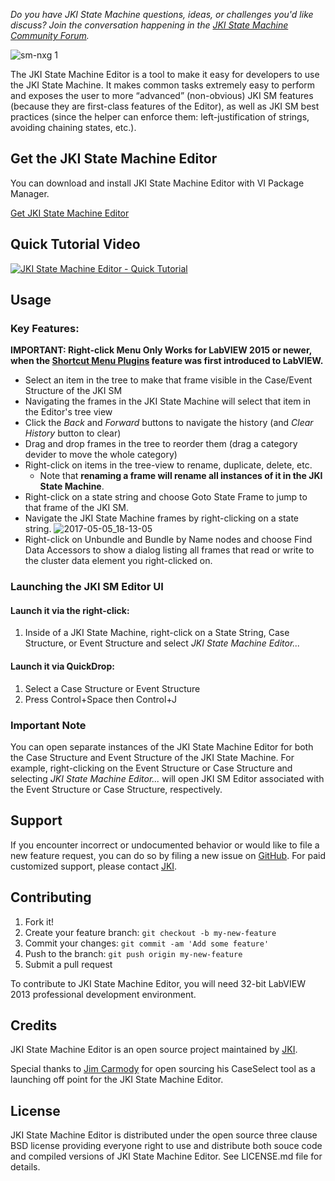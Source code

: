 *Do you have JKI State Machine questions, ideas, or challenges you'd like discuss? Join the conversation happening in the [JKI State Machine Community Forum](https://forums.jki.net/forum/46-jki-state-machine/).*

![sm-nxg 1](https://cloud.githubusercontent.com/assets/381432/25776113/fb27a44a-3269-11e7-93ad-844b1122126b.png)

The JKI State Machine Editor is a tool to make it easy for developers to use the JKI State Machine. It makes common tasks extremely easy to perform and exposes the user to more “advanced” (non-obvious) JKI SM features (because they are first-class features of the Editor), as well as JKI SM best practices (since the helper can enforce them: left-justification of strings, avoiding chaining states, etc.).

## Get the JKI State Machine Editor

You can download and install JKI State Machine Editor with VI Package Manager.

[Get JKI State Machine Editor](http://vipm.jki.net/#!/package/jki_state_machine_editor)

## Quick Tutorial Video
[![JKI State Machine Editor - Quick Tutorial](https://img.youtube.com/vi/5H0lrLXZoq8/0.jpg)](https://youtu.be/5H0lrLXZoq8 "JKI State Machine Editor - Quick Tutorial")

## Usage

### Key Features:

**IMPORTANT: Right-click Menu Only Works for LabVIEW 2015 or newer, when the [Shortcut Menu Plugins](http://zone.ni.com/reference/en-XX/help/371361M-01/lvhowto/shortcutmenuplugins_intro/) feature was first introduced to LabVIEW.**

* Select an item in the tree to make that frame visible in the Case/Event Structure of the JKI SM
* Navigating the frames in the JKI State Machine will select that item in the Editor's tree view
* Click the *Back* and *Forward* buttons to navigate the history (and *Clear History* button to clear)
* Drag and drop frames in the tree to reorder them (drag a category devider to move the whole category)
* Right-click on items in the tree-view to rename, duplicate, delete, etc.
  * Note that **renaming a frame will rename all instances of it in the JKI State Machine**.
* Right-click on a state string and choose Goto State Frame to jump to that frame of the JKI SM.
* Navigate the JKI State Machine frames by right-clicking on a state string.
![2017-05-05_18-13-05](https://cloud.githubusercontent.com/assets/381432/25768708/9db4b088-31be-11e7-8616-e2250ec3e8e4.png)
* Right-click on Unbundle and Bundle by Name nodes and choose Find Data Accessors to show a dialog listing all frames that read or write to the cluster data element you right-clicked on.

### Launching the JKI SM Editor UI

#### Launch it via the right-click:

1. Inside of a JKI State Machine, right-click on a State String, Case Structure, or Event Structure and select *JKI State Machine Editor...*

#### Launch it via QuickDrop:

1. Select a Case Structure or Event Structure
2. Press Control+Space then Control+J

### Important Note
You can open separate instances of the JKI State Machine Editor for both the Case Structure and Event Structure of the JKI State Machine. For example, right-clicking on the Event Structure or Case Structure and selecting *JKI State Machine Editor...* will open JKI SM Editor associated with the Event Structure or Case Structure, respectively.

## Support

If you encounter incorrect or undocumented behavior or would like to file a new feature request, you can do so by filing a new issue on
[GitHub](https://github.com/JKISoftware/JKI-State-Machine-Editor/issues/new). For paid customized support, please contact [JKI](http://jki.net).

## Contributing

1. Fork it!
2. Create your feature branch: `git checkout -b my-new-feature`
3. Commit your changes: `git commit -am 'Add some feature'`
4. Push to the branch: `git push origin my-new-feature`
5. Submit a pull request

To contribute to JKI State Machine Editor, you will need 32-bit LabVIEW 2013 professional development environment.

## Credits

JKI State Machine Editor is an open source project maintained by [JKI](http://jki.net).

Special thanks to [Jim Carmody](https://www.linkedin.com/in/jicarmody/) for open sourcing his CaseSelect tool as a launching off point for the JKI State Machine Editor.

## License

JKI State Machine Editor is distributed under the open source three clause BSD license providing everyone right to use and distribute both souce code and compiled versions of JKI State Machine Editor. See LICENSE.md file for details.
